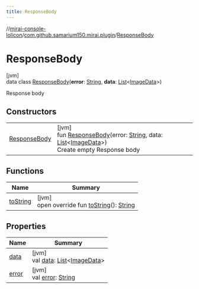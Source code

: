 ```yaml
---
title: ResponseBody
---
```

//[mirai-console-lolicon](../../../index.html)/[com.github.samarium150.mirai.plugin](../index.html)/[ResponseBody](index.html)



# ResponseBody



[jvm]\
data class [ResponseBody](index.html)(**error**: [String](https://kotlinlang.org/api/latest/jvm/stdlib/kotlin/-string/index.html), **data**: [List](https://kotlinlang.org/api/latest/jvm/stdlib/kotlin.collections/-list/index.html)<[ImageData](../-image-data/index.html)>)

Response body



## Constructors


| | |
|---|---|
| [ResponseBody](-response-body.html) | [jvm]<br>fun [ResponseBody](-response-body.html)(error: [String](https://kotlinlang.org/api/latest/jvm/stdlib/kotlin/-string/index.html), data: [List](https://kotlinlang.org/api/latest/jvm/stdlib/kotlin.collections/-list/index.html)<[ImageData](../-image-data/index.html)>)<br>Create empty Response body |


## Functions


| Name | Summary |
|---|---|
| [toString](to-string.html) | [jvm]<br>open override fun [toString](to-string.html)(): [String](https://kotlinlang.org/api/latest/jvm/stdlib/kotlin/-string/index.html) |


## Properties


| Name | Summary |
|---|---|
| [data](data.html) | [jvm]<br>val [data](data.html): [List](https://kotlinlang.org/api/latest/jvm/stdlib/kotlin.collections/-list/index.html)<[ImageData](../-image-data/index.html)> |
| [error](error.html) | [jvm]<br>val [error](error.html): [String](https://kotlinlang.org/api/latest/jvm/stdlib/kotlin/-string/index.html) |

